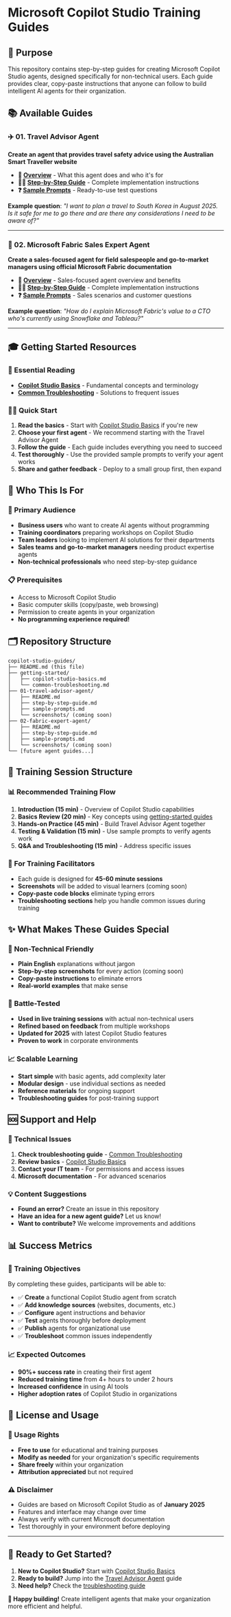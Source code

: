 # Microsoft Copilot Studio Training Guides

## 🎯 Purpose

This repository contains step-by-step guides for creating Microsoft Copilot Studio agents, designed specifically for non-technical users. Each guide provides clear, copy-paste instructions that anyone can follow to build intelligent AI agents for their organization.

## 📚 Available Guides

### ✈️ 01. Travel Advisor Agent
**Create an agent that provides travel safety advice using the Australian Smart Traveller website**

- **📖 [Overview](copilot-studio-guides/01-travel-advisor-agent/README.md)** - What this agent does and who it's for
- **👨‍💻 [Step-by-Step Guide](copilot-studio-guides/01-travel-advisor-agent/step-by-step-guide.md)** - Complete implementation instructions
- **❓ [Sample Prompts](copilot-studio-guides/01-travel-advisor-agent/sample-prompts.md)** - Ready-to-use test questions

**Example question**: *"I want to plan a travel to South Korea in August 2025. Is it safe for me to go there and are there any considerations I need to be aware of?"*

---

### 💼 02. Microsoft Fabric Sales Expert Agent
**Create a sales-focused agent for field salespeople and go-to-market managers using official Microsoft Fabric documentation**

- **📖 [Overview](copilot-studio-guides/02-fabric-expert-agent/README.md)** - Sales-focused agent overview and benefits
- **👨‍💻 [Step-by-Step Guide](copilot-studio-guides/02-fabric-expert-agent/step-by-step-guide.md)** - Complete implementation instructions
- **❓ [Sample Prompts](copilot-studio-guides/02-fabric-expert-agent/sample-prompts.md)** - Sales scenarios and customer questions

**Example question**: *"How do I explain Microsoft Fabric's value to a CTO who's currently using Snowflake and Tableau?"*

---

## 🎓 Getting Started Resources

### 📖 Essential Reading
- **[Copilot Studio Basics](copilot-studio-guides/getting-started/copilot-studio-basics.md)** - Fundamental concepts and terminology
- **[Common Troubleshooting](copilot-studio-guides/getting-started/common-troubleshooting.md)** - Solutions to frequent issues

### 🏃‍♀️ Quick Start
1. **Read the basics** - Start with [Copilot Studio Basics](copilot-studio-guides/getting-started/copilot-studio-basics.md) if you're new
2. **Choose your first agent** - We recommend starting with the Travel Advisor Agent
3. **Follow the guide** - Each guide includes everything you need to succeed
4. **Test thoroughly** - Use the provided sample prompts to verify your agent works
5. **Share and gather feedback** - Deploy to a small group first, then expand

## 👥 Who This Is For

### 🎯 Primary Audience
- **Business users** who want to create AI agents without programming
- **Training coordinators** preparing workshops on Copilot Studio
- **Team leaders** looking to implement AI solutions for their departments
- **Sales teams and go-to-market managers** needing product expertise agents
- **Non-technical professionals** who need step-by-step guidance

### 📋 Prerequisites
- Access to Microsoft Copilot Studio
- Basic computer skills (copy/paste, web browsing)
- Permission to create agents in your organization
- **No programming experience required!**

## 🗂️ Repository Structure

```
copilot-studio-guides/
├── README.md (this file)
├── getting-started/
│   ├── copilot-studio-basics.md
│   └── common-troubleshooting.md
├── 01-travel-advisor-agent/
│   ├── README.md
│   ├── step-by-step-guide.md
│   ├── sample-prompts.md
│   └── screenshots/ (coming soon)
├── 02-fabric-expert-agent/
│   ├── README.md
│   ├── step-by-step-guide.md
│   ├── sample-prompts.md
│   └── screenshots/ (coming soon)
└── [future agent guides...]
```

## 🎯 Training Session Structure

### 📊 Recommended Training Flow
1. **Introduction (15 min)** - Overview of Copilot Studio capabilities
2. **Basics Review (20 min)** - Key concepts using [getting-started guides](copilot-studio-guides/getting-started/)
3. **Hands-on Practice (45 min)** - Build Travel Advisor Agent together
4. **Testing & Validation (15 min)** - Use sample prompts to verify agents work
5. **Q&A and Troubleshooting (15 min)** - Address specific issues

### 🎪 For Training Facilitators
- Each guide is designed for **45-60 minute sessions**
- **Screenshots** will be added to visual learners (coming soon)
- **Copy-paste code blocks** eliminate typing errors
- **Troubleshooting sections** help you handle common issues during training

## ✨ What Makes These Guides Special

### 🎯 Non-Technical Friendly
- **Plain English** explanations without jargon
- **Step-by-step screenshots** for every action (coming soon)
- **Copy-paste instructions** to eliminate errors
- **Real-world examples** that make sense

### 🔄 Battle-Tested
- **Used in live training sessions** with actual non-technical users
- **Refined based on feedback** from multiple workshops
- **Updated for 2025** with latest Copilot Studio features
- **Proven to work** in corporate environments

### 📈 Scalable Learning
- **Start simple** with basic agents, add complexity later
- **Modular design** - use individual sections as needed
- **Reference materials** for ongoing support
- **Troubleshooting guides** for post-training support

## 🆘 Support and Help

### 🔧 Technical Issues
1. **Check troubleshooting guide** - [Common Troubleshooting](copilot-studio-guides/getting-started/common-troubleshooting.md)
2. **Review basics** - [Copilot Studio Basics](copilot-studio-guides/getting-started/copilot-studio-basics.md)
3. **Contact your IT team** - For permissions and access issues
4. **Microsoft documentation** - For advanced scenarios

### 💡 Content Suggestions
- **Found an error?** Create an issue in this repository
- **Have an idea for a new agent guide?** Let us know!
- **Want to contribute?** We welcome improvements and additions

## 📊 Success Metrics

### 🎯 Training Objectives
By completing these guides, participants will be able to:
- ✅ **Create** a functional Copilot Studio agent from scratch
- ✅ **Add knowledge sources** (websites, documents, etc.)
- ✅ **Configure** agent instructions and behavior
- ✅ **Test** agents thoroughly before deployment
- ✅ **Publish** agents for organizational use
- ✅ **Troubleshoot** common issues independently

### 📈 Expected Outcomes
- **90%+ success rate** in creating their first agent
- **Reduced training time** from 4+ hours to under 2 hours
- **Increased confidence** in using AI tools
- **Higher adoption rates** of Copilot Studio in organizations

## 📝 License and Usage

### 📖 Usage Rights
- **Free to use** for educational and training purposes
- **Modify as needed** for your organization's specific requirements
- **Share freely** within your organization
- **Attribution appreciated** but not required

### ⚠️ Disclaimer
- Guides are based on Microsoft Copilot Studio as of **January 2025**
- Features and interface may change over time
- Always verify with current Microsoft documentation
- Test thoroughly in your environment before deploying

---

## 🚀 Ready to Get Started?

1. **New to Copilot Studio?** Start with [Copilot Studio Basics](copilot-studio-guides/getting-started/copilot-studio-basics.md)
2. **Ready to build?** Jump into the [Travel Advisor Agent](copilot-studio-guides/01-travel-advisor-agent/) guide
3. **Need help?** Check the [troubleshooting guide](copilot-studio-guides/getting-started/common-troubleshooting.md)

**🎯 Happy building!** Create intelligent agents that make your organization more efficient and helpful.
